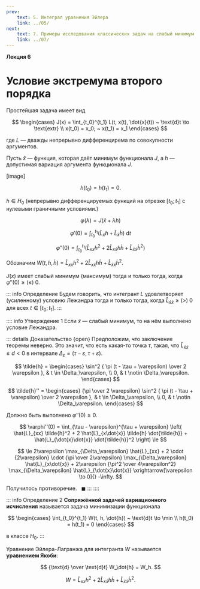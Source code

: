 ```yaml
---
prev:
    text: 5. Интеграл уравнения Эйлера
    link: ../05/
next:
    text: 7. Примеры исследования классических задач на слабый минимум
    link: ../07/
---
```


**Лекция 6**

# Условие экстремума второго порядка

Простейшая задача имеет вид

$$
\begin{cases}
J(x) = \int_{t_0}^{t_1} L(t, x(t), \dot{x}(t)) ~ \text{d}t \to \text{extr} \\
x(t_0) = x_0; ~ x(t_1) = x_1
\end{cases}
$$

где $L$ — дважды непрерывно дифференцирема по совокупности аргументов.

Пусть $\hat{x}$ — функция, которая даёт минимум функционала $J$, а $h$ — допустимая вариация аргумента функционала $J$.

[image]

$$
h(t_0) = h(t_1) = 0.
$$

$h \in H_0$ (непрерывно дифференцируемых функций на отрезке $[t_0; t_1]$ с нулевыми граничными условиями.)

$$
\varphi(\lambda) = J(\hat{x} + \lambda h)
$$

$$
\varphi'(0) = \int_{t_0}^{t_1} \left(
    \hat{L}_x h + \hat{L}_\dot{x} \dot{h}
\right) ~ \text{d}t
$$

$$
\varphi''(0) = \int_{t_0}^{t_1} \left(
    \hat{L}_{xx} h^2 + 2 \hat{L}_{x\dot{x}} h \dot{h} + \hat{L}_{\dot{x}\dot{x}} \dot{h}^2
\right)
$$

Обозначим $W(t, h, \dot{h}) = \hat{L}_{xx} h^2 + 2 \hat{L}_{x\dot{x}} h \dot{h} + \hat{L}_{\dot{x}\dot{x}} \dot{h}^2$.

$J(x)$ имеет слабый минимум (максимум) тогда и только тогда, когда $\varphi''(0) \ge (\le) ~ 0$.

::: info Определение
Будем говорить, что интегрант $L$ удовлетворяет (усиленному) условию Лежандра тогда и только тогда, когда $\hat{L}_{\dot{x}\dot{x}} \ge (>) ~ 0$ для всех $t\in[t_0; t_1]$.
:::

:::: info Утверждение 1
Если $\hat{x}$ — слабый минимум, то на нём выполнено условие Лежандра.

::: details Доказательство {open}
Предположим, что заключение теоремы неверно. Это значит, что есть какая-то точка $\tau$, такая, что $\hat{L}_{\dot{x}\dot{x}} \le d < 0$ в интервале $\Delta_\varepsilon = (\tau - \varepsilon, \tau + \varepsilon)$.

$$
\tilde{h} = \begin{cases}
\sin^2 { \pi (t - \tau + \varepsilon) \over 2 \varepsilon }, & t \in \Delta_\varepsilon, \\ 
0, & t \notin \Delta_\varepsilon.
\end{cases}
$$

$$
\tilde{h}'' = \begin{cases}
{\pi \over 2 \varepsilon} \sin^2 { \pi (t - \tau + \varepsilon) \over 2 \varepsilon }, & t \in \Delta_\varepsilon, \\ 
0, & t \notin \Delta_\varepsilon.
\end{cases}
$$

Должно быть выполнено $\varphi''(0) \ge 0$.

$$
\varphi''(0) = \int_{\tau - \varepsilon}^{\tau + \varepsilon}
\left( \hat{L}_{xx} \tilde{h}^2 + 2 \hat{L}_{x\dot{x}} \tilde{h} \dot{\tilde{h}} + \hat{L}_{\dot{x}\dot{x}} \dot{\tilde{h}}^2 \right) \le
$$

$$
\le 2\varepsilon \max_{\Delta_\varepsilon} \hat{L}_{xx} + 2 \cdot {2\varepsilon} \cdot {\pi \over 2\varepsilon} \max_{\Delta_\varepsilon} \hat{L}_{x\dot{x}} + 2\varepsilon {\pi^2 \over 4\varepsilon^2} \max_{\Delta_\varepsilon} \hat{L}_{\dot{x}\dot{x}} \xrightarrow[\varepsilon \to 0]{} -\infty.
$$

Получилось противоречие. $~~\blacksquare$
:::
::::

::: info Определение 2
**Сопряжённой задачей вариационного исчисления** называется задача минимизации функционала

$$
\begin{cases}
\int_{t_0}^{t_1} W(t, h, \dot{h}) ~ \text{d}t \to \min \\
h(t_0) = h(t_1) = 0
\end{cases}
$$

в классе $H_0$.
:::

Уравнение Эйлера-Лагранжа для интегранта $W$ называется **уравнением Якоби**:

$$
{\text{d} \over \text{d}t} W_\dot{h} = W_h.
$$

$$
W = \hat{L}_{xx} h^2 + 2 \hat{L}_{x\dot{x}} h \dot{h} + \hat{L}_{\dot{x}\dot{x}} \dot{h}^2.
$$